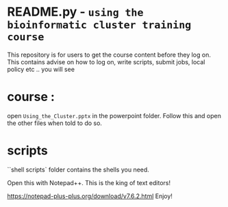 # README.py - `using the bioinformatic cluster training course`
This repository is for users to get the course content before they log on. This contains advise on how to log on, write scripts, submit jobs,
local policy etc .. you will see

# course :

open ``Using_the_Cluster.pptx`` in the powerpoint folder. Follow this and open the other files when told to do so. 

# scripts

``shell scripts` folder contains the shells you need. 

Open this with Notepad++. This is the king of text editors!

https://notepad-plus-plus.org/download/v7.6.2.html
Enjoy!
